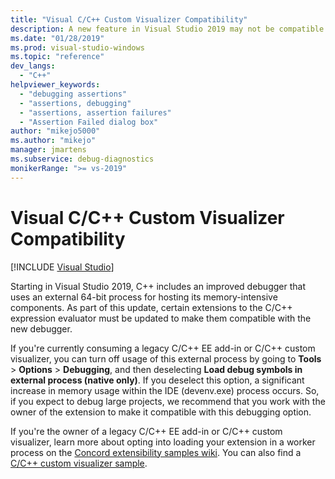 ```yaml
---
title: "Visual C/C++ Custom Visualizer Compatibility"
description: A new feature in Visual Studio 2019 may not be compatible with legacy C/C++ expression evaluator add-ins and custom visualizers. See this article for details.
ms.date: "01/28/2019"
ms.prod: visual-studio-windows
ms.topic: "reference"
dev_langs:
  - "C++"
helpviewer_keywords:
  - "debugging assertions"
  - "assertions, debugging"
  - "assertions, assertion failures"
  - "Assertion Failed dialog box"
author: "mikejo5000"
ms.author: "mikejo"
manager: jmartens
ms.subservice: debug-diagnostics
monikerRange: ">= vs-2019"
---
```

# Visual C/C++ Custom Visualizer Compatibility

 [!INCLUDE [Visual Studio](~/includes/applies-to-version/vs-windows-only.md)]

Starting in Visual Studio 2019, C++ includes an improved debugger that uses an external 64-bit process for hosting its memory-intensive components. As part of this update, certain extensions to the C/C++ expression evaluator must be updated to make them compatible with the new debugger.

If you're currently consuming a legacy C/C++ EE add-in or C/C++ custom visualizer, you can turn off usage of this external process by going to **Tools** > **Options** > **Debugging**, and then deselecting **Load debug symbols in external process (native only)**. If you deselect this option, a significant increase in memory usage within the IDE (devenv.exe) process occurs. So, if you expect to debug large projects, we recommend that you work with the owner of the extension to make it compatible with this debugging option.

If you're the owner of a legacy C/C++ EE add-in or C/C++ custom visualizer, learn more about opting into loading your extension in a worker process on the [Concord extensibility samples wiki](https://github.com/Microsoft/ConcordExtensibilitySamples/wiki/Worker-Process-Remoting). You can also find a [C/C++ custom visualizer sample](https://github.com/Microsoft/ConcordExtensibilitySamples/tree/master/CppCustomVisualizer).
